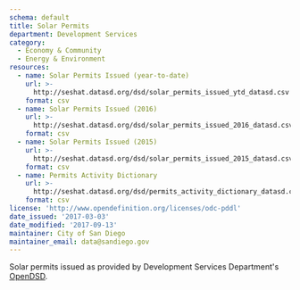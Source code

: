 ```yaml
---
schema: default
title: Solar Permits
department: Development Services
category:
  - Economy & Community
  - Energy & Environment
resources:
  - name: Solar Permits Issued (year-to-date)
    url: >-
      http://seshat.datasd.org/dsd/solar_permits_issued_ytd_datasd.csv
    format: csv
  - name: Solar Permits Issued (2016)
    url: >-
      http://seshat.datasd.org/dsd/solar_permits_issued_2016_datasd.csv
    format: csv
  - name: Solar Permits Issued (2015)
    url: >-
      http://seshat.datasd.org/dsd/solar_permits_issued_2015_datasd.csv
    format: csv
  - name: Permits Activity Dictionary
    url: >-
      http://seshat.datasd.org/dsd/permits_activity_dictionary_datasd.csv
    format: csv
license: 'http://www.opendefinition.org/licenses/odc-pddl'
date_issued: '2017-03-03'
date_modified: '2017-09-13'
maintainer: City of San Diego
maintainer_email: data@sandiego.gov
---
```

Solar permits issued as provided by Development Services Department's
<a href="https://www.sandiego.gov/development-services/opendsd" target="_blank" rel="noopener">OpenDSD</a>.
